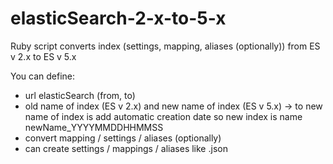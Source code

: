 # elasticSearch-2-x-to-5-x
Ruby script converts index (settings, mapping, aliases (optionally)) from ES v 2.x to ES v 5.x

You can define:
- url elasticSearch (from, to)
- old name of index (ES v 2.x) and new name of index (ES v 5.x) -> to new name of index is add automatic creation date so new index is name newName_YYYYMMDDHHMMSS
- convert mapping / settings / aliases (optionally) 
- can create settings / mappings / aliases like .json
